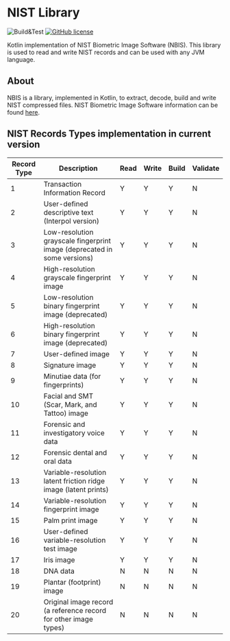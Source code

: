 # NIST Library
![Build&Test](https://github.com/atdi/nbis/actions/workflows/main.yml/badge.svg) [![GitHub license](https://img.shields.io/badge/license-MIT-green.svg?style=flat)](https://opensource.org/licenses/MIT)

Kotlin implementation of NIST Biometric Image Software (NBIS).
This library is used to read and write NIST records and can be used with any JVM language.
## About
NBIS is a library, implemented in Kotlin, to extract, decode, build and write NIST compressed files.
NIST Biometric Image Software information can be found [here](http://www.nist.gov/itl/iad/ig/nbis.cfm).

## NIST Records Types implementation in current version 

| Record Type | Description                                                              | Read | Write | Build | Validate |
|-------------|--------------------------------------------------------------------------|------|-------|-------|----------|
| 1 | Transaction Information Record                                           | Y    | Y     | Y     | N        |
| 2 | User-defined descriptive text (Interpol version)                         | Y    | Y     | Y     | N        |
| 3 | Low-resolution grayscale fingerprint image (deprecated in some versions) | Y    | Y     | Y     | N        |
| 4 | High-resolution grayscale fingerprint image                              | Y    | Y     | Y     | N        |
| 5 | Low-resolution binary fingerprint image (deprecated)                     | Y    | Y     | Y     | N        |
| 6 | High-resolution binary fingerprint image (deprecated)                    | Y    | Y     | Y     | N        |
| 7 | User-defined image                                                       | Y    | Y     | Y     | N        |
| 8 | Signature image                                                          | Y    | Y     | Y     | N        |
| 9 | Minutiae data (for fingerprints)                                         | Y    | Y     | Y     | N        |
| 10 | Facial and SMT (Scar, Mark, and Tattoo) image                            | Y    | Y     | Y     | N        |
| 11 | Forensic and investigatory voice data                                    | Y    | Y     | Y     | N        |
| 12 | Forensic dental and oral data                                            | Y    | Y     | Y     | N        |
| 13 | Variable-resolution latent friction ridge image (latent prints)          | Y    | Y     | Y     | N        |
| 14 | Variable-resolution fingerprint image                                    | Y    | Y     | Y     | N        |
| 15 | Palm print image                                                         | Y    | Y     | Y     | N        |
| 16 | User-defined variable-resolution test image                              | Y    | Y     | Y     | N        |
| 17 | Iris image                                                               | Y    | Y     | Y     | N        |
| 18 | DNA data                                                                 | N    | N     | N     | N        |
| 19 | Plantar (footprint) image                                                | N    | N     | N     | N        |
| 20 | Original image record (a reference record for other image types)         | N    | N     | N     | N        |